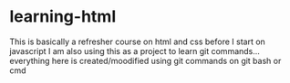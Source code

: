# learning-html
This is basically a refresher course on html and css before I start on javascript
I am also using this as a project to learn git commands... everything here is created/moodified using git commands on git bash or cmd
